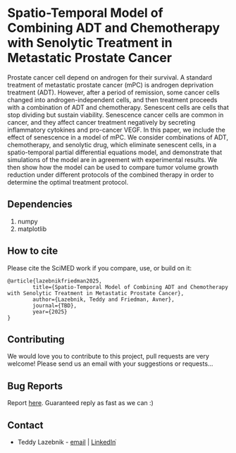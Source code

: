 # Spatio-Temporal Model of Combining ADT and Chemotherapy with Senolytic Treatment in Metastatic Prostate Cancer

Prostate cancer cell depend on androgen for their survival. A standard treatment of metastatic prostate cancer (mPC) is androgen deprivation treatment (ADT). However, after a period of remission, some cancer cells changed into androgen-independent cells, and then treatment proceeds with a combination of ADT and chemotherapy. Senescent cells are cells that stop dividing but sustain viability. Senescence cancer cells are common in cancer, and they affect cancer treatment negatively by secreting inflammatory cytokines and pro-cancer VEGF. In this paper, we include the effect of senescence in a model of mPC. We consider combinations of ADT, chemotherapy, and senolytic drug, which eliminate senescent cells, in a spatio-temporal partial differential equations model, and demonstrate that simulations of the model are in agreement with experimental results. We then show how the model can be used to compare tumor volume growth reduction under different protocols of the combined therapy in order to determine the optimal treatment protocol. 

## Dependencies 
1. numpy 
2. matplotlib 

## How to cite
Please cite the SciMED work if you compare, use, or build on it:
```
@article{lazebnikfriedman2025,
        title={Spatio-Temporal Model of Combining ADT and Chemotherapy with Senolytic Treatment in Metastatic Prostate Cancer},
        author={Lazebnik, Teddy and Friedman, Avner},
        journal={TBD},
        year={2025}
}
```

## Contributing
We would love you to contribute to this project, pull requests are very welcome! Please send us an email with your suggestions or requests...

## Bug Reports
Report [here]("https://github.com/LironSimon/SciMED/issues"). Guaranteed reply as fast as we can :)

## Contact
* Teddy Lazebnik - [email](mailto:lazebnik.teddy@gmail.com) | [LinkedInֿ](https://www.linkedin.com/in/teddy-lazebnik/)
